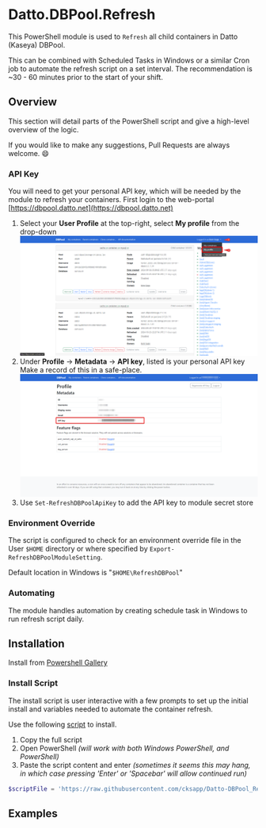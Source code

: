 # Datto.DBPool.Refresh

This PowerShell module is used to `Refresh` all child containers in Datto (Kaseya) DBPool.

This can be combined with Scheduled Tasks in Windows or a similar Cron job to automate the refresh script on a set interval.
The recommendation is ~30 - 60 minutes prior to the start of your shift.

## Overview

This section will detail parts of the PowerShell script and give a high-level overview of the logic.

If you would like to make any suggestions, Pull Requests are always welcome. 😄

### API Key

You will need to get your personal API key, which will be needed by the module to refresh your containers.
First login to the web-portal [https://dbpool.datto.net](https://dbpool.datto.net)

1. Select your **User Profile** at the top-right, select **My profile** from the drop-down
   ![profile_Settings](./assets/APIKey/profile_Settings.png)
2. Under **Profile** → **Metadata** → **API key**, listed is your personal API key
   Make a record of this in a safe-place.
   ![personal_ApiKey](./assets/APIKey/personal_ApiKey.png)
3. Use `Set-RefreshDBPoolApiKey` to add the API key to module secret store

### Environment Override

The script is configured to check for an environment override file in the User `$HOME` directory or where specified by `Export-RefreshDBPoolModuleSetting`.

Default location in Windows is "`$HOME\RefreshDBPool`"

### Automating

The module handles automation by creating schedule task in Windows to run refresh script daily.

## Installation

Install from [Powershell Gallery](https://www.powershellgallery.com/packages/Datto.DBPool.Refresh)

### Install Script

The install script is user interactive with a few prompts to set up the initial install and variables needed to automate the container refresh.

Use the following [script](https://github.com/cksapp/Datto-DBPool_Refresh/blob/main/src/Invoke-RefreshDBPoolInstall.ps1) to install.

1. Copy the full script
2. Open PowerShell _(will work with both Windows PowerShell, and PowerShell)_
3. Paste the script content and enter _(sometimes it seems this may hang, in which case pressing 'Enter' or 'Spacebar' will allow continued run)_

```PowerShell
$scriptFile = 'https://raw.githubusercontent.com/cksapp/Datto-DBPool_Refresh/refs/heads/main/src/Initialize-RefreshDBPool.ps1'; $fileName = [System.IO.Path]::GetFileName($scriptFile); $tempFile = [System.IO.Path]::Combine([System.IO.Path]::GetTempPath(), $fileName); if ($PSEdition -eq 'Desktop' -or $IsWindows) { Set-ExecutionPolicy Bypass -Scope Process -Force }; [System.Net.ServicePointManager]::SecurityProtocol = [System.Net.ServicePointManager]::SecurityProtocol -bor 3072; (New-Object System.Net.WebClient).DownloadFile($scriptFile, $tempFile); & $tempFile
```

## Examples
